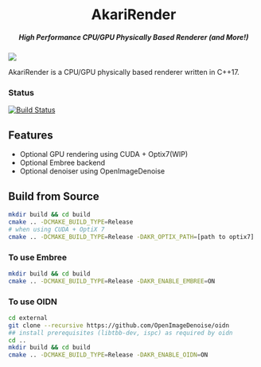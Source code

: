 <h1 align="center">AkariRender</h1>
<h5 align="center">High Performance CPU/GPU Physically Based Renderer (and More!)</h5>

![](gallery/beauty4k.png)

AkariRender is a CPU/GPU physically based renderer written in C++17.

### Status
[![Build Status](https://travis-ci.org/shiinamiyuki/AkariRender.svg?branch=master)](https://travis-ci.org/shiinamiyuki/AkariRender)

## Features
 - Optional GPU rendering using CUDA + Optix7(WIP) 
 - Optional Embree backend
 - Optional denoiser using OpenImageDenoise

## Build from Source
```bash
mkdir build && cd build
cmake .. -DCMAKE_BUILD_TYPE=Release
# when using CUDA + OptiX 7
cmake .. -DCMAKE_BUILD_TYPE=Release -DAKR_OPTIX_PATH=[path to optix7]
```

### To use Embree
```bash
mkdir build && cd build
cmake .. -DCMAKE_BUILD_TYPE=Release -DAKR_ENABLE_EMBREE=ON
```

### To use OIDN
```bash
cd external
git clone --recursive https://github.com/OpenImageDenoise/oidn
## install prerequisites (libtbb-dev, ispc) as required by oidn 
cd ..
mkdir build && cd build
cmake .. -DCMAKE_BUILD_TYPE=Release -DAKR_ENABLE_OIDN=ON
```
